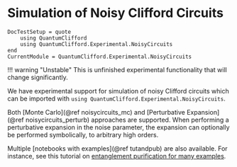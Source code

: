 # Simulation of Noisy Clifford Circuits

```@meta
DocTestSetup = quote
    using QuantumClifford
    using QuantumClifford.Experimental.NoisyCircuits
end
CurrentModule = QuantumClifford.Experimental.NoisyCircuits
```

!!! warning "Unstable"
    This is unfinished experimental functionality that will change significantly.

We have experimental support for simulation of noisy Clifford circuits which can be imported with `using QuantumClifford.Experimental.NoisyCircuits`.

Both [Monte Carlo](@ref noisycircuits_mc) and [Perturbative Expansion](@ref noisycircuits_perturb) approaches are supported. When performing a perturbative expansion in the noise parameter, the expansion can optionally be performed symbolically, to arbitrary high orders.

Multiple [notebooks with examples](@ref tutandpub) are also available.
For instance, see this tutorial on [entanglement purification for many examples](https://github.com/Krastanov/QuantumClifford.jl/blob/master/docs/src/notebooks/Noisy_Circuits_Tutorial_with_Purification_Circuits.ipynb).